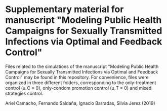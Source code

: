 # Supplementary material for manuscript "Modeling Public Health Campaigns for Sexually Transmitted Infections via Optimal and Feedback Control"

Files related to the simulations of the manuscript "Modeling Public Health Campaigns for Sexually Transmitted Infections via Optimal and Feedback Control" may be found in this repository. For convenience, files were organized in three different folders, corresponding to the only-treatment control (u_C = 0), only-condom promotion control (u_T = 0) and mixed strategies control.

Ariel Camacho, Fernando Saldaña, Ignacio Barradas, Silvia Jerez (2019)
